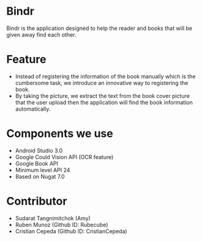 # Bindr
Bindr is the application designed to help the reader and books that will be given away find each other.

# Feature
- Instead of registering the information of the book manually which is the cumbersome task, we introduce an innovative way to registering the book.
- By taking the picture, we extract the text from the book cover picture that the user upload then the application will find the book information automatically.


# Components we use
- Android Studio 3.0
- Google Could Vision API (OCR feature)
- Google Book API
- Minimum level API 24
- Based on Nugat 7.0

# Contributor
- Sudarat Tangnimitchok (Amy)
- Ruben Munoz (Github ID: Rubecube)
- Cristian Cepeda (Github ID: CristianCepeda)
